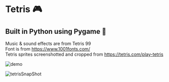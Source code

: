 # Tetris :video_game:
## Built in Python using Pygame :snake:
 Music & sound effects are from Tetris 99 <br>
 Font is from https://www.1001fonts.com/ <br>
 Tetris sprites screenshotted and cropped from https://tetris.com/play-tetris <br>
 
![demo](https://user-images.githubusercontent.com/74743983/117168068-d5955c80-ad95-11eb-84c4-50e041679253.gif)

![tetrisSnapShot](https://user-images.githubusercontent.com/74743983/115649902-303eab00-a2f6-11eb-91bc-cbc1c3d9b84e.png)

